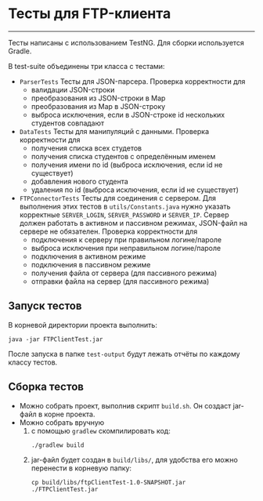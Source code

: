 # Тесты для FTP-клиента
***
Тесты написаны с использованием TestNG. Для сборки используется Gradle.

В test-suite объединены три класса с тестами:
* `ParserTests` Тесты для JSON-парсера. Проверка корректности для
  * валидации JSON-строки
  * преобразования из JSON-строки в Map
  * преобразования из Map в JSON-строку
  * выброса исключения, если в JSON-строке id нескольких студентов совпадают
* `DataTests` Тесты для манипуляций с данными. Проверка корректности для
    * получения списка всех студетов
    * получения списка студентов с определённым именем
    * получения имени по id (выброса исключения, если id не существует)
    * добавления нового студента
    * удаления по id (выброса исключения, если id не существует)
* `FTPConnectorTests` Тесты для соединения с сервером. Для выполнения этих тестов в `utils/Constants.java` нужно 
указать корректные `SERVER_LOGIN`, `SERVER_PASSWORD` и `SERVER_IP`. Сервер должен работать в активном и пассивном
режимах, JSON-файл на сервере не обязателен. Проверка корректности для
    * подключения к серверу при правильном логине/пароле
    * выброса исключения при неправильном логине/пароле
    * подключения в активном режиме
    * подключения в пассивном режиме
    * получения файла от сервера (для пассивного режима)
    * отправки файла на сервер (для пассивного режима)

## Запуск тестов
В корневой директории проекта выполнить:
```
java -jar FTPClientTest.jar
```
После запуска в папке `test-output` будут лежать отчёты по каждому классу тестов.

## Сборка тестов
* Можно собрать проект, выполнив скрипт `build.sh`. Он создаст jar-файл в корне проекта.
* Можно собрать вручную
    1. с помощью `gradlew` скомпилировать код:
          ```
          ./gradlew build
          ```
    2. jar-файл будет создан в `build/libs/`, для удобства его можно перенести в корневую папку:
          ```
          cp build/libs/ftpClientTest-1.0-SNAPSHOT.jar ./FTPClientTest.jar
          ```
